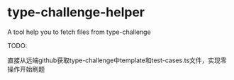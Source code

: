 # type-challenge-helper
A tool help you to fetch files from type-challenge

TODO:

直接从远端github获取type-challenge中template和test-cases.ts文件，实现零操作开始刷题
